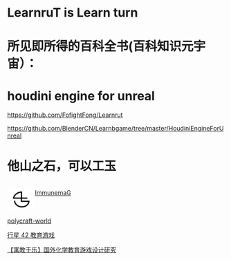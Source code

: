 # LearnruT is Learn turn

# 所见即所得的百科全书(百科知识元宇宙）：

# houdini engine for unreal




https://github.com/FofightFong/Learnrut	

https://github.com/BlenderCN/Learnbgame/tree/master/HoudiniEngineForUnreal


# 他山之石，可以工玉

</br>
<a href="/LearnruT/ImmunemaG">
  <img src="https://github.com/BlenderCN/blenderTutorial/blob/master/mDrivEngine/blenderpng/logoleft.png" align="left">
ImmunemaG
</a>

</br>
</br>
</br>


[polycraft-world](http://k.sina.com.cn/article_7025634796_1a2c2adec00100u72i.html)

[行星 42 教育游戏](http://planeta42.com/cn.html)

[【寓教于乐】国外化学教育游戏设计研究](https://www.sohu.com/a/423127893_281937)



